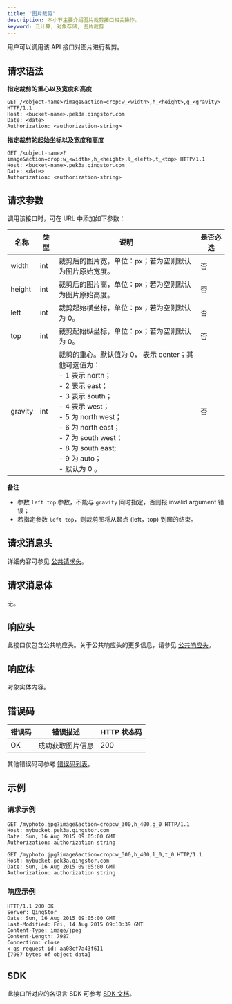 ```yaml
---
title: "图片裁剪"
description: 本小节主要介绍图片裁剪接口相关操作。
keyword: 云计算, 对象存储, 图片裁剪
---
```


用户可以调用该 API 接口对图片进行裁剪。

## 请求语法

**指定裁剪的重心以及宽度和高度**
```http
GET /<object-name>?image&action=crop:w_<width>,h_<height>,g_<gravity> HTTP/1.1
Host: <bucket-name>.pek3a.qingstor.com
Date: <date>
Authorization: <authorization-string>
```

**指定裁剪的起始坐标以及宽度和高度**
```http
GET /<object-name>?image&action=crop:w_<width>,h_<height>,l_<left>,t_<top> HTTP/1.1
Host: <bucket-name>.pek3a.qingstor.com
Date: <date>
Authorization: <authorization-string>
```

## 请求参数

调用该接口时，可在 URL 中添加如下参数：

| 名称 | 类型 | 说明 | 是否必选 |
| --- | --- | --- | --- |
width |	int |	裁剪后的图片宽，单位：px；若为空则默认为图片原始宽度。 |	否
height |	int |	裁剪后的图片高，单位：px；若为空则默认为图片原始高度。 |	否
left |	int 	|裁剪起始横坐标，单位：px；若为空则默认为 0。 |	否
top |	int 	|裁剪起始纵坐标，单位：px；若为空则默认为 0。 |	否
gravity 	|int 	|裁剪的重心。默认值为 0， 表示 center；其他可选值为：<br>- 1 表示 north；<br>- 2 表示 east；<br>- 3 表示 south；<br>- 4 表示 west；<br>- 5 为 north west；<br>- 6 为 north east；<br>- 7 为 south west；<br>- 8 为 south east; <br>- 9 为 auto；<br>- 默认为 0 。| 否

**备注**
- 参数 `left top` 参数，不能与 `gravity` 同时指定，否则报 invalid argument 错误；
- 若指定参数 `left top`，则裁剪图将从起点 (left，top) 到图的结束。

## 请求消息头

详细内容可参见 [公共请求头](/storage/object-storage/api/common_header/#请求头字段-request-header)。

## 请求消息体

无。

## 响应头

此接口仅包含公共响应头。关于公共响应头的更多信息，请参见 [公共响应头](/storage/object-storage/api/common_header/#响应头字段-response-header)。

## 响应体

对象实体内容。

## 错误码

| 错误码 | 错误描述 | HTTP 状态码 |
| --- | --- | --- |
| OK | 成功获取图片信息 | 200 |

其他错误码可参考 [错误码列表](/storage/object-storage/api/error_code/#错误码列表)。

## 示例

### 请求示例

```http
GET /myphoto.jpg?image&action=crop:w_300,h_400,g_0 HTTP/1.1
Host: mybucket.pek3a.qingstor.com
Date: Sun, 16 Aug 2015 09:05:00 GMT
Authorization: authorization string
```

```http
GET /myphoto.jpg?image&action=crop:w_300,h_400,l_0,t_0 HTTP/1.1
Host: mybucket.pek3a.qingstor.com
Date: Sun, 16 Aug 2015 09:05:00 GMT
Authorization: authorization string
```

### 响应示例

```http
HTTP/1.1 200 OK
Server: QingStor
Date: Sun, 16 Aug 2015 09:05:00 GMT
Last-Modified: Fri, 14 Aug 2015 09:10:39 GMT
Content-Type: image/jpeg
Content-Length: 7987
Connection: close
x-qs-request-id: aa08cf7a43f611
[7987 bytes of object data]
```

## SDK

此接口所对应的各语言 SDK 可参考 [SDK 文档](/storage/object-storage/sdk/)。

